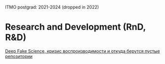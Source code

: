 ITMO postgrad: 2021-2024 (dropped in 2022)


# Research and Development (RnD, R&D)

[Deep Fake Science, кризис воспроизводимости и откуда берутся пустые репозитории](https://habr.com/ru/articles/480348/)